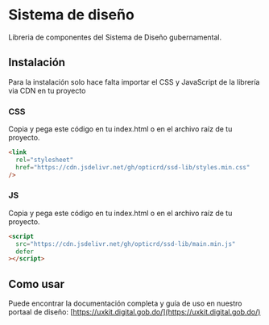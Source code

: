 # Sistema de diseño

Libreria de componentes del Sistema de Diseño gubernamental.

## Instalación

Para la instalación solo hace falta importar el CSS y JavaScript de la librería via CDN en tu proyecto

### CSS

Copia y pega este código en tu index.html o en el archivo raíz de tu proyecto.

```html
<link
  rel="stylesheet"
  href="https://cdn.jsdelivr.net/gh/opticrd/ssd-lib/styles.min.css"
/>
```

### JS

Copia y pega este código en tu index.html o en el archivo raíz de tu proyecto.

```html
<script
  src="https://cdn.jsdelivr.net/gh/opticrd/ssd-lib/main.min.js"
  defer
></script>
```

## Como usar

Puede encontrar la documentación completa y guía de uso en nuestro portaal de diseño: [https://uxkit.digital.gob.do/](https://uxkit.digital.gob.do/)
